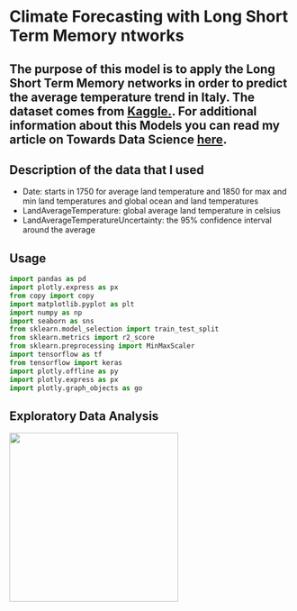 # Climate Forecasting with Long Short Term Memory ntworks


## The purpose of this model is to apply the Long Short Term Memory networks in order to predict the average temperature trend in Italy. The dataset comes from [Kaggle.](https://www.kaggle.com/berkeleyearth/climate-change-earth-surface-temperature-data). For additional information about this Models you can read my article on Towards Data Science [here]().

## Description of the data that I used

- Date: starts in 1750 for average land temperature and 1850 for max and min land temperatures and global ocean and land temperatures
- LandAverageTemperature: global average land temperature in celsius
- LandAverageTemperatureUncertainty: the 95% confidence interval around the average

## Usage
```python
import pandas as pd
import plotly.express as px
from copy import copy
import matplotlib.pyplot as plt
import numpy as np
import seaborn as sns
from sklearn.model_selection import train_test_split
from sklearn.metrics import r2_score
from sklearn.preprocessing import MinMaxScaler
import tensorflow as tf
from tensorflow import keras
import plotly.offline as py
import plotly.express as px
import plotly.graph_objects as go
```

## Exploratory Data Analysis

<img src="https://media.giphy.com/media/fmfeu7MeFKwsQsJ56J/giphy.gif" width="300">
